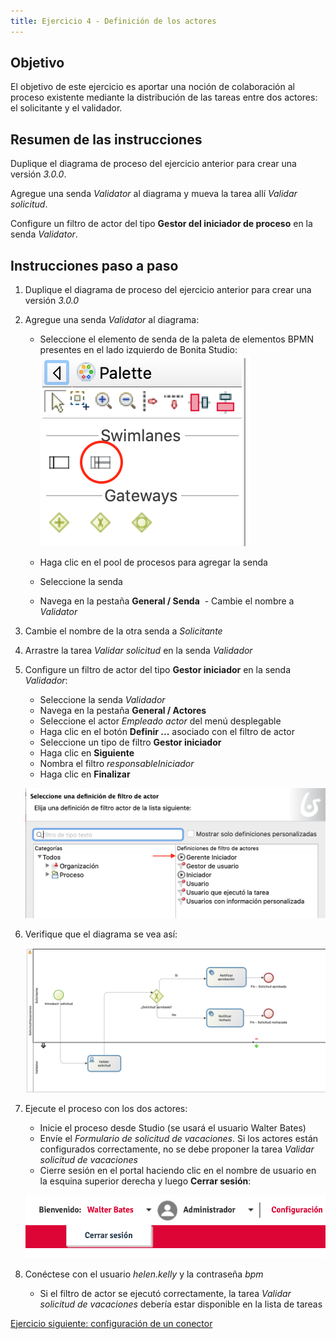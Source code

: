 ```yaml
---
title: Ejercicio 4 - Definición de los actores
---
```


## Objetivo

El objetivo de este ejercicio es aportar una noción de colaboración al proceso existente mediante la distribución de las tareas entre dos actores: el solicitante y el validador.

## Resumen de las instrucciones

Duplique el diagrama de proceso del ejercicio anterior para crear una versión *3.0.0*.

Agregue una senda *Validator* al diagrama y mueva la tarea allí *Validar solicitud*.

Configure un filtro de actor del tipo **Gestor del iniciador de proceso** en la senda *Validator*.

## Instrucciones paso a paso

1. Duplique el diagrama de proceso del ejercicio anterior para crear una versión *3.0.0*

1. Agregue una senda *Validator* al diagrama:
    - Seleccione el elemento de senda de la paleta de elementos BPMN presentes en el lado izquierdo de Bonita Studio:
   
    ![elemento de senda en la paleta BPMN](images/ex04/ex4_01.png)
   
    - Haga clic en el pool de procesos para agregar la senda
    - Seleccione la senda
    - Navega en la pestaña **General / Senda**
    - Cambie el nombre a *Validator*
   
1. Cambie el nombre de la otra senda a *Solicitante*
   
1. Arrastre la tarea *Validar solicitud* en la senda *Validador*

1. Configure un filtro de actor del tipo **Gestor iniciador** en la senda *Validador*:
    - Seleccione la senda *Validador*
    - Navega en la pestaña **General / Actores**
    - Seleccione el actor *Empleado actor* del menú desplegable
    - Haga clic en el botón **Definir ...** asociado con el filtro de actor
    - Seleccione un tipo de filtro **Gestor iniciador**
    - Haga clic en **Siguiente**
    - Nombra el filtro *responsableIniciador*
    - Haga clic en **Finalizar**
    
    ![gerente_iniciador](images/ex04/ex4_10.png)

1. Verifique que el diagrama se vea así:

    ![diagrama con dos carriles](images/ex04/ex4_02.png)

1. Ejecute el proceso con los dos actores:
    - Inicie el proceso desde Studio (se usará el usuario Walter Bates)
    - Envíe el *Formulario de solicitud de vacaciones*. Si los actores están configurados correctamente, no se debe proponer la tarea *Validar solicitud de vacaciones*
    - Cierre sesión en el portal haciendo clic en el nombre de usuario en la esquina superior derecha y luego **Cerrar sesión**:
    
    ![cierre de sesión del portal](images/ex04/ex4_03.png)
   
 1. Conéctese con el usuario *helen.kelly* y la contraseña *bpm*
 
    - Si el filtro de actor se ejecutó correctamente, la tarea *Validar solicitud de vacaciones* debería estar disponible en la lista de tareas
   
   [Ejercicio siguiente: configuración de un conector](05-connectors.md)
